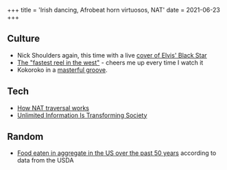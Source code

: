 +++
title = 'Irish dancing, Afrobeat horn virtuosos, NAT'
date = 2021-06-23
+++

## Culture

* Nick Shoulders again, this time with a live [cover of Elvis' Black Star](https://www.youtube.com/watch?v=pf_VwhMcOoM)
* [The "fastest reel in the west"](https://www.irishcentral.com/culture/craic/irish-dance-fastest-reel-in-the-west) - cheers me up every time I watch it
* Kokoroko in a [masterful groove](https://www.youtube.com/watch?v=zM-iw_CY4a8).

## Tech

* [How NAT traversal works](https://tailscale.com/blog/how-nat-traversal-works/)
* [Unlimited Information Is Transforming Society](https://www.scientificamerican.com/article/unlimited-information-is-transforming-society/)

## Random

* [Food eaten in aggregate in the US over the past 50 years](https://flowingdata.com/2021/06/08/seeing-how-much-we-ate-over-the-years/) according to data from the USDA
